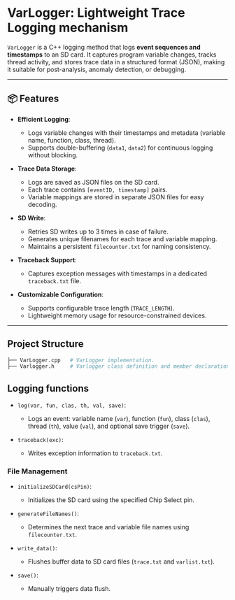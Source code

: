 # VarLogger: Lightweight Trace Logging mechanism

`VarLogger` is a C++ logging method that logs **event sequences and timestamps** to an SD card. It captures program variable changes, tracks thread activity, and stores trace data in a structured format (JSON), making it suitable for post-analysis, anomaly detection, or debugging.

---

## 📦 Features

- **Efficient Logging**: 
  - Logs variable changes with their timestamps and metadata (variable name, function, class, thread).
  - Supports double-buffering (`data1`, `data2`) for continuous logging without blocking.

- **Trace Data Storage**:
  - Logs are saved as JSON files on the SD card.
  - Each trace contains `[eventID, timestamp]` pairs.
  - Variable mappings are stored in separate JSON files for easy decoding.

- **SD Write**:
  - Retries SD writes up to 3 times in case of failure.
  - Generates unique filenames for each trace and variable mapping.
  - Maintains a persistent `filecounter.txt` for naming consistency.

- **Traceback Support**:
  - Captures exception messages with timestamps in a dedicated `traceback.txt` file.

- **Customizable Configuration**:
  - Supports configurable trace length (`TRACE_LENGTH`).
  - Lightweight memory usage for resource-constrained devices.

---

## Project Structure
```bash
├── VarLogger.cpp   # VarLogger implementation.
├── Varlogger.h     # Varlogger class definition and member declarations.
```

## Logging functions
- `log(var, fun, clas, th, val, save)`:
  - Logs an event: variable name (`var`), function (`fun`), class (`clas`), thread (`th`), value (`val`), and optional save trigger (`save`).

- `traceback(exc)`:
  - Writes exception information to `traceback.txt`.


### File Management
- `initializeSDCard(csPin)`:
  - Initializes the SD card using the specified Chip Select pin.

- `generateFileNames()`:
  - Determines the next trace and variable file names using `filecounter.txt`.

- `write_data()`:
  - Flushes buffer data to SD card files (`trace.txt` and `varlist.txt`).

- `save()`:
  - Manually triggers data flush.

